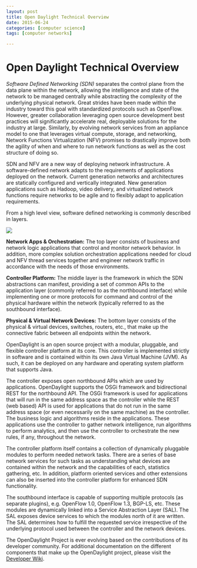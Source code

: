```yaml
---
layout: post
title: Open Daylight Technical Overview 
date: 2015-06-24
categories: [computer science]
tags: [computer networks]

---
```


# Open Daylight Technical Overview

*Software Defined Networking (SDN)* separates the control plane from the
data plane within the network, allowing the intelligence and state of
the network to be managed centrally while abstracting the complexity of
the underlying physical network. Great strides have been made within the
industry toward this goal with standardized protocols such as OpenFlow.
However, greater collaboration leveraging open source development best
practices will significantly accelerate real, deployable solutions for
the industry at large. Similarly, by evolving network services from an
appliance model to one that leverages virtual compute, storage, and
networking, Network Functions Virtualization (NFV) promises to
drastically improve both the agility of when and where to run network
functions as well as the cost structure of doing so.

SDN and NFV are a new way of deploying network infrastructure. A
software-defined network adapts to the requirements of applications
deployed on the network. Current generation networks and architectures
are statically configured and vertically integrated. New generation
applications such as Hadoop, video delivery, and virtualized network
functions require networks to be agile and to flexibly adapt to
application requirements.

From a high level view, software defined networking is commonly
described in layers.

![](http://sungsoo.github.com/images/odp_diagram_helium.jpg)

**Network Apps & Orchestration:** The top layer consists of business and
network logic applications that control and monitor network behavior. In
addition, more complex solution orchestration applications needed for
cloud and NFV thread services together and engineer network traffic in
accordance with the needs of those environments.

**Controller Platform:** The middle layer is the framework in which the
SDN abstractions can manifest, providing a set of common APIs to the
application layer (commonly referred to as the northbound interface)
while implementing one or more protocols for command and control of the
physical hardware within the network (typically referred to as the
southbound interface).

**Physical & Virtual Network Devices:** The bottom layer consists of the
physical & virtual devices, switches, routers, etc., that make up the
connective fabric between all endpoints within the network.

OpenDaylight is an open source project with a modular, pluggable, and
flexible controller platform at its core. This controller is implemented
strictly in software and is contained within its own Java Virtual
Machine (JVM). As such, it can be deployed on any hardware and operating
system platform that supports Java.

The controller exposes open northbound APIs which are used by
applications. OpenDaylight supports the OSGi framework and bidirectional
REST for the northbound API. The OSGi framework is used for applications
that will run in the same address space as the controller while the REST
(web based) API is used for applications that do not run in the same
address space (or even necessarily on the same machine) as the
controller. The business logic and algorithms reside in the
applications. These applications use the controller to gather network
intelligence, run algorithms to perform analytics, and then use the
controller to orchestrate the new rules, if any, throughout the network.

The controller platform itself contains a collection of dynamically
pluggable modules to perform needed network tasks. There are a series of
base network services for such tasks as understanding what devices are
contained within the network and the capabilities of each, statistics
gathering, etc. In addition, platform oriented services and other
extensions can also be inserted into the controller platform for
enhanced SDN functionality.

The southbound interface is capable of supporting multiple protocols (as
separate plugins), e.g. OpenFlow 1.0, OpenFlow 1.3, BGP-LS, etc. These
modules are dynamically linked into a Service Abstraction Layer (SAL).
The SAL exposes device services to which the modules north of it are
written. The SAL determines how to fulfill the requested service
irrespective of the underlying protocol used between the controller and
the network devices.

The OpenDaylight Project is ever evolving based on the contributions of
its developer community. For additional documentation on the different
components that make up the OpenDaylight project, please visit the
[Developer Wiki](http://wiki.opendaylight.org).
